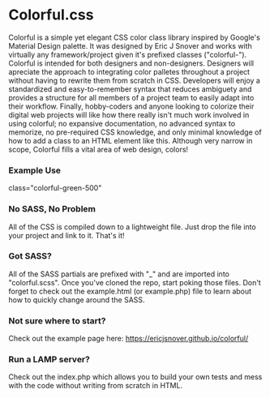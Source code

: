 # Colorful.css
Colorful is a simple yet elegant CSS color class library inspired by Google's Material Design palette. It was designed by Eric J Snover and works with virtually any framework/project given it's prefixed classes ("colorful-"). 
Colorful is intended for both designers and non-designers. Designers will apreciate the approach to integrating color palletes throughout a project without having to rewrite them from scratch in CSS. Developers will enjoy a standardized and easy-to-remember syntax that reduces ambiguety and provides a structure for all members of a project team to easily adapt into their workflow. Finally, hobby-coders and anyone looking to colorize their digital web projects will like how there really isn't much work involved in using colorful; no expansive documentation, no advanced syntax to memorize, no pre-required CSS knowledge, and only minimal knowledge of how to add a class to an HTML element like this. Although very narrow in scope, Colorful fills a vital area of web design, colors!

### Example Use
class="colorful-green-500"

### No SASS, No Problem
All of the CSS is compiled down to a lightweight file. Just drop the file into your project and link to it. That's it!

### Got SASS?
All of the SASS partials are prefixed with "_" and are imported into "colorful.scss". Once you've cloned the repo, start poking those files. Don't forget to check out the example.html (or example.php) file to learn about how to quickly change around the SASS.

### Not sure where to start?
Check out the example page here:
https://ericjsnover.github.io/colorful/

### Run a LAMP server?
Check out the index.php which allows you to build your own tests and mess with the code without writing from scratch in HTML. 
